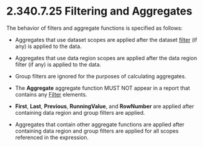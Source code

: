 <html dir="LTR" xmlns:mshelp="http://msdn.microsoft.com/mshelp" xmlns:ddue="http://ddue.schemas.microsoft.com/authoring/2003/5" xmlns:xlink="http://www.w3.org/1999/xlink" xmlns:tool="http://www.microsoft.com/tooltip">
    <head>
        <meta http-equiv="Content-Type" content="text/html; CHARSET=utf-8"></meta>
        <meta name="save" content="history"></meta>
        <title>2.340.7.25 Filtering and Aggregates</title>
        <xml>
            <mshelp:toctitle title="2.340.7.25 Filtering and Aggregates"></mshelp:toctitle>
            <mshelp:rltitle title="[MS-RDL]: Filtering and Aggregates"></mshelp:rltitle>
            <mshelp:keyword index="A" term="63704f6b-5c10-4aae-a837-88b74114bb58"></mshelp:keyword>
            <mshelp:attr name="DCSext.ContentType" value="open specification"></mshelp:attr>
            <mshelp:attr name="AssetID" value="63704f6b-5c10-4aae-a837-88b74114bb58"></mshelp:attr>
            <mshelp:attr name="TopicType" value="kbRef"></mshelp:attr>
            <mshelp:attr name="DCSext.Title" value="[MS-RDL]: Filtering and Aggregates" />
        </xml>
    </head>
    <body>
        <div id="header">
            <h1 class="heading">2.340.7.25 Filtering and Aggregates</h1>
        </div>
        <div id="mainSection">
            <div id="mainBody">
                <div id="allHistory" class="saveHistory"></div>
                <div id="sectionSection0" class="section" name="collapseableSection">
                    

<p>The behavior of filters and aggregate functions is specified
as follows:</p>

<ul><li><p><span><span> 
</span></span>Aggregates that use dataset scopes are applied after the dataset <a href="b2482b3f-74ab-4ca8-a9e5-c07955011743.htm#gt_ffbe7b55-8e84-4f41-a18d-fc29191a4cda">filter</a> (if any) is applied
to the data.</p>

</li><li><p><span><span> 
</span></span>Aggregates that use data region scopes are applied after the data
region filter (if any) is applied to the data.</p>

</li><li><p><span><span> 
</span></span>Group filters are ignored for the purposes of calculating
aggregates.</p>

</li><li><p><span><span> 
</span></span>The <b>Aggregate</b> aggregate function MUST NOT appear in a
report that contains any <a href="c0f6a66a-1055-4f4d-b1e7-4fc47b588ed2.htm">Filter</a>
elements.</p>

</li><li><p><span><span> 
</span></span><b>First</b>, <b>Last</b>, <b>Previous</b>, <b>RunningValue</b>,
and <b>RowNumber</b> are applied after containing data region and group filters
are applied.</p>

</li><li><p><span><span> 
</span></span>Aggregates that contain other aggregate functions are applied
after containing data region and group filters are applied for all scopes
referenced in the expression.</p>

</li></ul>
                </div>
            </div>
        </div>
    </body>
</html>